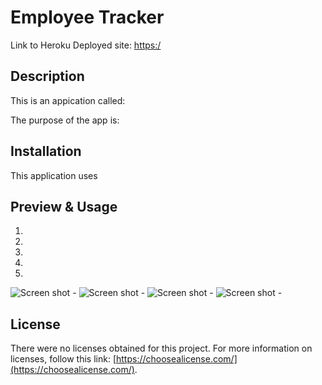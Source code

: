 # Employee Tracker

Link to Heroku Deployed site: [https:/](https:/)

## Description

This is an appication called:

The purpose of the app is: 


## Installation

This application uses 




## Preview & Usage

1. 
2. 
3. 
4. 
5. 


![Screen shot - ](./public/assets/images/NoteTakerGetStarted.jpg)
![Screen shot - ](./public/assets/images/BlankNotePage.jpg)
![Screen shot - ](./public/assets/images/NoteListRetrieved.jpg)
![Screen shot - ](./public/assets/images/ReadyAddNewNotePlus.jpg)


## License

There were no licenses obtained for this project. For more information on licenses, follow this link:
[https://choosealicense.com/](https://choosealicense.com/).
